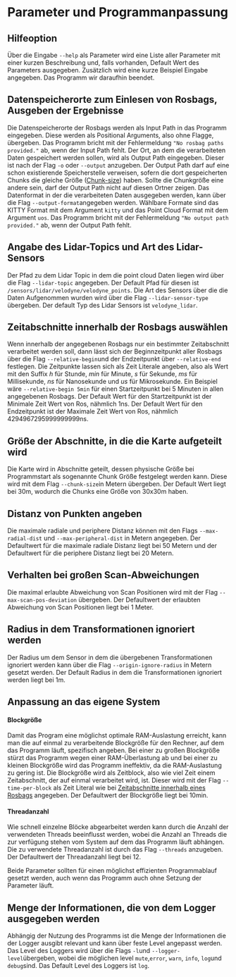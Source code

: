 # Parameter und Programmanpassung

## Hilfeoption
Über die Eingabe `--help` als Parameter wird eine Liste aller Parameter mit einer kurzen Beschreibung und, falls vorhanden, Default Wert des Parameters ausgegeben. Zusätzlich wird eine kurze Beispiel Eingabe angegeben. Das Programm wir daraufhin beendet.

## Datenspeicherorte zum Einlesen von Rosbags, Ausgeben der Ergebnisse
Die Datenspeicherorte der Rosbags werden als Input Path in das Programm eingegeben. Diese werden als Positional Arguments, also ohne Flagge, übergeben.
Das Programm bricht mit der Fehlermeldung `"No rosbag paths provided."` ab, wenn der Input Path fehlt.
Der Ort, an dem die verarbeiteten Daten gespeichert werden sollen, wird als Output Path eingegeben. Dieser ist nach der Flag `-o` oder `--output` anzugeben.
Der Output Path darf auf eine schon existierende Speicherstelle verweisen, sofern die dort gespeicherten Chunks die gleiche Größe ([Chunk-size](#chunksize)) haben. Sollte die Chunkgröße eine andere sein, darf der Output Path nicht auf diesen Ortner zeigen. 
Das Datenformat in der die verarbeiteten Daten ausgegeben werden, kann über die Flag `--output-format`angegeben werden. Wählbare Formate sind das KITTY Format mit dem Argument `kitty` und das Point Cloud Format mit dem Argument `uos`.
Das Programm bricht mit der Fehlermeldung `"No output path provided."` ab, wenn der Output Path fehlt.

## Angabe des Lidar-Topics und Art des  Lidar-Sensors
Der Pfad zu dem Lidar Topic in dem die point cloud Daten liegen wird über die Flag `--lidar-topic` angegeben. Der Default Pfad für diesen ist `/sensors/lidar/velodyne/velodyne_points`.
Die Art des Sensors über die die Daten Aufgenommen wurden wird über die Flag `--lidar-sensor-type` übergeben. Der default Typ des Lidar Sensors ist `velodyne_lidar`.
<a name="Zeitabschnitte"></a>
## Zeitabschnitte innerhalb der Rosbags auswählen
Wenn innerhalb der angegebenen Rosbags nur ein bestimmter Zeitabschnitt verarbeitet werden soll, dann lässt sich der Beginnzeitpunkt aller Rosbags über die Flag `--relative-begin`und der Endzeitpunkt über `--relative-end` festlegen. 
Die Zeitpunkte lassen sich als Zeit Literale angeben, also als Wert mit den Suffix *h* für Stunde, *min* für Minute, *s* für Sekunde, *ms* für Millisekunde, *ns* für Nanosekunde und *us* für Mikrosekunde. 
Ein Beispiel wäre `--relative-begin 5min` für einen Startzeitpunkt bei 5 Minuten in allen angegebenen Rosbags.
Der Default Wert für den Startzeitpunkt ist der Minimale Zeit Wert von Ros, nähmlich 1ns.
Der Default Wert für den Endzeitpunkt ist der Maximale Zeit Wert von Ros, nähmlich 4294967295999999999ns.
<a name="chunksize"></a>
## Größe der Abschnitte, in die die Karte aufgeteilt wird
Die Karte wird in Abschnitte geteilt, dessen physische Größe bei Programmstart als sogenannte Chunk Größe festgelegt werden kann. Diese wird mit dem Flag `--chunk-size`in Metern übergeben. Der Default Wert liegt bei 30m, wodurch die Chunks eine Größe von 30x30m haben.

## Distanz von Punkten angeben
Die maximale radiale und periphere Distanz können mit den Flags `--max-radial-dist` und `--max-peripheral-dist` in Metern angegeben.
Der Defaultwert für die maximale radiale Distanz liegt bei 50 Metern und der Defaultwert für die periphere Distanz liegt bei 20 Metern.

## Verhalten bei großen Scan-Abweichungen
Die maximal erlaubte Abweichung von Scan Positionen wird mit der Flag `--max-scan-pos-deviation` übergeben.
Der Defaultwert der erlaubten Abweichung von Scan Positionen liegt bei 1 Meter.

## Radius in dem Transformationen ignoriert werden
Der Radius um dem Sensor in dem die übergebenen Transformationen ignoriert werden kann über die Flag `--origin-ignore-radius` in Metern gesetzt werden.
Der Default Radius in dem die Transformationen ignoriert werden liegt bei 1m.

## Anpassung an das eigene System
#### Blockgröße
Damit das Program eine möglichst optimale RAM-Auslastung erreicht, kann man die auf einmal zu verarbeitende Blockgröße  für den Rechner, auf dem das Programm läuft, spezifisch angeben.
Bei einer zu großen Blockgröße stürzt das Programm wegen einer RAM-Überlastung ab und bei einer zu kleinen Blockgröße wird das Programm ineffektiv, da die RAM-Auslastung zu gering ist.
Die Blockgröße wird als Zeitblock, also wie viel Zeit einem Zeitabschnitt, der auf einmal verarbeitet wird, ist. Dieser wird mit der Flag `--time-per-block` als Zeit Literal wie bei [Zeitabschnitte innerhalb eines Rosbags](#Zeitabschnitte) angegeben.
Der Defaultwert der Blockgröße liegt bei 10min.
#### Threadanzahl
Wie schnell einzelne Blöcke abgearbeitet werden kann durch die Anzahl der verwendeten Threads beeinflusst werden, wobei die Anzahl an Threads die zur verfügung stehen vom System auf dem das Programm läuft abhängen.
Die zu verwendete Threadanzahl ist durch das Flag `--threads` anzugeben. 
Der Defaultwert der Threadanzahl liegt bei 12.

Beide Parameter sollten für einen möglichst effizienten Programmablauf gesetzt werden, auch wenn das Programm auch ohne Setzung der Parameter läuft.

## Menge der Informationen, die von dem Logger ausgegeben werden
Abhängig der Nutzung des Programms ist die Menge der Informationen die der Logger ausgibt relevant und kann über feste Level angepasst werden.
Das Level des Loggers wird über die Flags `-l`und `--logger-level`übergeben, wobei die möglichen level `mute`,`error`, `warn`, `info`, `log`und `debug`sind.
Das Default Level des Loggers ist `log`.